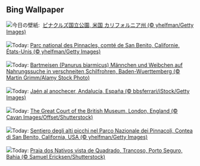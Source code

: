 ## Bing Wallpaper
![](https://www.bing.com/th?id=OHR.PinnaclesPeaks_JA-JP8554679211_UHD.jpg&w=1000)今日の壁紙: &nbsp;[ピナクルズ国立公園, 米国 カリフォルニア州 (© yhelfman/Getty Images)](https://www.bing.com/th?id=OHR.PinnaclesPeaks_JA-JP8554679211_UHD.jpg)
<br><br/>
![](https://www.bing.com/th?id=OHR.PinnaclesPeaks_FR-FR5164595445_UHD.jpg&w=1000)Today: [Parc national des Pinnacles, comté de San Benito, Californie, États-Unis (© yhelfman/Getty Images)](https://www.bing.com/th?id=OHR.PinnaclesPeaks_FR-FR5164595445_UHD.jpg)
<br><br/>
![](https://www.bing.com/th?id=OHR.BeardedTitsInSnowyReeds_DE-DE6963696045_UHD.jpg&w=1000)Today: [Bartmeisen (Panurus biarmicus) Männchen und Weibchen auf Nahrungssuche in verschneiten Schilfrohren, Baden-Wuerttemberg (© Martin Grimm/Alamy Stock Photo)](https://www.bing.com/th?id=OHR.BeardedTitsInSnowyReeds_DE-DE6963696045_UHD.jpg)
<br><br/>
![](https://www.bing.com/th?id=OHR.SanAntonJaen_ES-ES3301530982_UHD.jpg&w=1000)Today: [Jaén al anochecer, Andalucía, España (© bbsferrari/iStock/Getty Images)](https://www.bing.com/th?id=OHR.SanAntonJaen_ES-ES3301530982_UHD.jpg)
<br><br/>
![](https://www.bing.com/th?id=OHR.MuseumCourt_EN-GB7712861262_UHD.jpg&w=1000)Today: [The Great Court of the British Museum, London, England (© Cavan Images/Offset/Shutterstock)](https://www.bing.com/th?id=OHR.MuseumCourt_EN-GB7712861262_UHD.jpg)
<br><br/>
![](https://www.bing.com/th?id=OHR.PinnaclesPeaks_IT-IT7170476013_UHD.jpg&w=1000)Today: [Sentiero degli alti picchi nel Parco Nazionale dei Pinnacoli, Contea di San Benito, California, USA (© yhelfman/Getty Images)](https://www.bing.com/th?id=OHR.PinnaclesPeaks_IT-IT7170476013_UHD.jpg)
<br><br/>
![](https://www.bing.com/th?id=OHR.TrancosoPraia_PT-BR2050297915_UHD.jpg&w=1000)Today: [Praia dos Nativos vista de Quadrado, Trancoso, Porto Seguro, Bahia (© Samuel Ericksen/Shutterstock)](https://www.bing.com/th?id=OHR.TrancosoPraia_PT-BR2050297915_UHD.jpg)
<br><br/>
